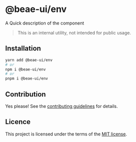 # @beae-ui/env

A Quick description of the component

> This is an internal utility, not intended for public usage.

## Installation

```sh
yarn add @beae-ui/env
# or
npm i @beae-ui/env
# or
pnpm i @beae-ui/env
```

## Contribution

Yes please! See the
[contributing guidelines](https://github.com/beae-labs/beae-ui/blob/main/CONTRIBUTING.md)
for details.

## Licence

This project is licensed under the terms of the
[MIT license](https://github.com/beae-labs/beae-ui/blob/main/LICENSE).

